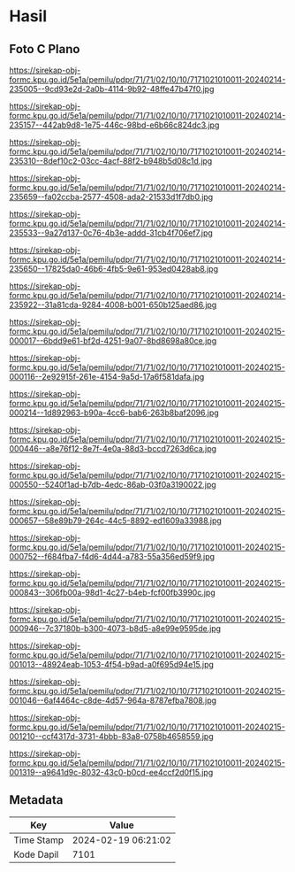 # Hasil

## Foto C Plano

https://sirekap-obj-formc.kpu.go.id/5e1a/pemilu/pdpr/71/71/02/10/10/7171021010011-20240214-235005--9cd93e2d-2a0b-4114-9b92-48ffe47b47f0.jpg

https://sirekap-obj-formc.kpu.go.id/5e1a/pemilu/pdpr/71/71/02/10/10/7171021010011-20240214-235157--442ab9d8-1e75-446c-98bd-e6b66c824dc3.jpg

https://sirekap-obj-formc.kpu.go.id/5e1a/pemilu/pdpr/71/71/02/10/10/7171021010011-20240214-235310--8def10c2-03cc-4acf-88f2-b948b5d08c1d.jpg

https://sirekap-obj-formc.kpu.go.id/5e1a/pemilu/pdpr/71/71/02/10/10/7171021010011-20240214-235659--fa02ccba-2577-4508-ada2-21533d1f7db0.jpg

https://sirekap-obj-formc.kpu.go.id/5e1a/pemilu/pdpr/71/71/02/10/10/7171021010011-20240214-235533--9a27d137-0c76-4b3e-addd-31cb4f706ef7.jpg

https://sirekap-obj-formc.kpu.go.id/5e1a/pemilu/pdpr/71/71/02/10/10/7171021010011-20240214-235650--17825da0-46b6-4fb5-9e61-953ed0428ab8.jpg

https://sirekap-obj-formc.kpu.go.id/5e1a/pemilu/pdpr/71/71/02/10/10/7171021010011-20240214-235922--31a81cda-9284-4008-b001-650b125aed86.jpg

https://sirekap-obj-formc.kpu.go.id/5e1a/pemilu/pdpr/71/71/02/10/10/7171021010011-20240215-000017--6bdd9e61-bf2d-4251-9a07-8bd8698a80ce.jpg

https://sirekap-obj-formc.kpu.go.id/5e1a/pemilu/pdpr/71/71/02/10/10/7171021010011-20240215-000116--2e92915f-261e-4154-9a5d-17a6f581dafa.jpg

https://sirekap-obj-formc.kpu.go.id/5e1a/pemilu/pdpr/71/71/02/10/10/7171021010011-20240215-000214--1d892963-b90a-4cc6-bab6-263b8baf2096.jpg

https://sirekap-obj-formc.kpu.go.id/5e1a/pemilu/pdpr/71/71/02/10/10/7171021010011-20240215-000446--a8e76f12-8e7f-4e0a-88d3-bccd7263d6ca.jpg

https://sirekap-obj-formc.kpu.go.id/5e1a/pemilu/pdpr/71/71/02/10/10/7171021010011-20240215-000550--5240f1ad-b7db-4edc-86ab-03f0a3190022.jpg

https://sirekap-obj-formc.kpu.go.id/5e1a/pemilu/pdpr/71/71/02/10/10/7171021010011-20240215-000657--58e89b79-264c-44c5-8892-ed1609a33988.jpg

https://sirekap-obj-formc.kpu.go.id/5e1a/pemilu/pdpr/71/71/02/10/10/7171021010011-20240215-000752--f684fba7-f4d6-4d44-a783-55a356ed59f9.jpg

https://sirekap-obj-formc.kpu.go.id/5e1a/pemilu/pdpr/71/71/02/10/10/7171021010011-20240215-000843--306fb00a-98d1-4c27-b4eb-fcf00fb3990c.jpg

https://sirekap-obj-formc.kpu.go.id/5e1a/pemilu/pdpr/71/71/02/10/10/7171021010011-20240215-000946--7c37180b-b300-4073-b8d5-a8e99e9595de.jpg

https://sirekap-obj-formc.kpu.go.id/5e1a/pemilu/pdpr/71/71/02/10/10/7171021010011-20240215-001013--48924eab-1053-4f54-b9ad-a0f695d94e15.jpg

https://sirekap-obj-formc.kpu.go.id/5e1a/pemilu/pdpr/71/71/02/10/10/7171021010011-20240215-001046--6af4464c-c8de-4d57-964a-8787efba7808.jpg

https://sirekap-obj-formc.kpu.go.id/5e1a/pemilu/pdpr/71/71/02/10/10/7171021010011-20240215-001210--ccf4317d-3731-4bbb-83a8-0758b4658559.jpg

https://sirekap-obj-formc.kpu.go.id/5e1a/pemilu/pdpr/71/71/02/10/10/7171021010011-20240215-001319--a9641d9c-8032-43c0-b0cd-ee4ccf2d0f15.jpg


## Metadata

| Key        | Value               |
| ---------- | ------------------- |
| Time Stamp | 2024-02-19 06:21:02 |
| Kode Dapil | 7101                |



